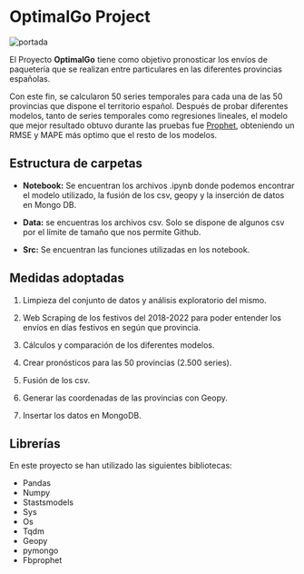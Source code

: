 # OptimalGo Project

![portada](https://www.seguritecnia.es/wp-content/uploads/2021/06/relacion-entre-logistica-y-tecnologia-1200x800.jpg)

El Proyecto **OptimalGo** tiene como objetivo pronosticar los envíos de paquetería que se realizan entre particulares en las diferentes provincias españolas.

Con este fin, se calcularon 50 series temporales para cada una de las 50 provincias que dispone el territorio español. Después de probar diferentes modelos, tanto de series temporales como regresiones lineales, el modelo que mejor resultado obtuvo durante las pruebas fue [Prophet](https://facebook.github.io/prophet/), obteniendo un RMSE y MAPE más optimo que el resto de los modelos. 

      
## Estructura de carpetas 

- **Notebook:** Se encuentran los archivos .ipynb donde podemos encontrar el modelo utilizado, la fusión de los csv, geopy y la inserción de datos en Mongo DB.

- **Data:** se encuentras los archivos csv. Solo se dispone de algunos csv por el límite de tamaño que nos permite Github.

- **Src:** Se encuentran las funciones utilizadas en los notebook.


## Medidas adoptadas

1. Limpieza del conjunto de datos y análisis exploratorio del mismo.

2. Web Scraping de los festivos del 2018-2022 para poder entender los envíos en días festivos en según que provincia.

3. Cálculos y comparación de los diferentes modelos.

4. Crear pronósticos para las 50 provincias (2.500 series).

5. Fusión de los csv.

6. Generar las coordenadas de las provincias con Geopy.

7. Insertar los datos en MongoDB.

## Librerías

En este proyecto se han utilizado las siguientes bibliotecas:

- Pandas
- Numpy
- Stastsmodels
- Sys
- Os
- Tqdm
- Geopy
- pymongo
- Fbprophet

